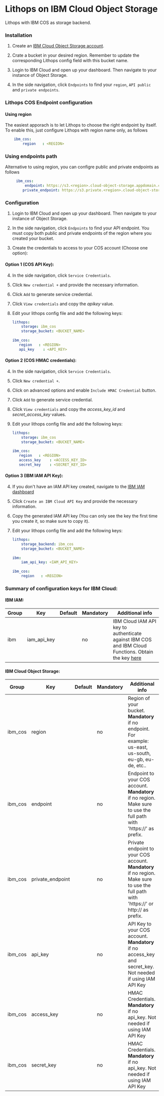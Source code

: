# Lithops on IBM Cloud Object Storage


Lithops with IBM COS as storage backend.


### Installation

1. Create an [IBM Cloud Object Storage account](https://www.ibm.com/cloud/object-storage).

2. Crate a bucket in your desired region. Remember to update the corresponding Lithops config field with this bucket name.

3. Login to IBM Cloud and open up your dashboard. Then navigate to your instance of Object Storage.

4. In the side navigation, click `Endpoints` to find your `region`, `API public` and `private endpoints`.

### Lithops COS Endpoint configuration
#### Using region
The easiest apporach is to let Lithops to choose the right endpoint by itself. To enable this, just configure Lithops with region name only, as follows

```yaml
    ibm_cos:
        region   : <REGION>
```
### Using endpoints path
Alternative to using region, you can configre public and private endpoints as follows

```yaml
	 ibm_cos:
	     endpoint: https://s3.<region>.cloud-object-storage.appdomain.cloud
        private_endpoint: https://s3.private.<region>.cloud-object-storage.appdomain.cloud 
```

### Configuration

1. Login to IBM Cloud and open up your dashboard. Then navigate to your instance of Object Storage.

2. In the side navigation, click `Endpoints` to find your API endpoint. You must copy both public and private endpoints of the region where you created your bucket.

3. Create the credentials to access to your COS account (Choose one option):
 
#### Option 1 (COS API Key):

4. In the side navigation, click `Service Credentials`.

5. Click `New credential +` and provide the necessary information.

6. Click `Add` to generate service credential.

7. Click `View credentials` and copy the *apikey* value.

8. Edit your lithops config file and add the following keys:

    ```yaml
    lithops:
        storage: ibm_cos
        storage_bucket: <BUCKET_NAME>
       
    ibm_cos:
       region   : <REGION>
       api_key    : <API_KEY>
    ```

#### Option 2 (COS HMAC credentials):

4. In the side navigation, click `Service Credentials`.

5. Click `New credential +`.

6. Click on advanced options and enable `Include HMAC Credential` button. 

7. Click `Add` to generate service credential.

8. Click `View credentials` and copy the *access_key_id* and *secret_access_key* values.

9. Edit your lithops config file and add the following keys:
    ```yaml
    lithops:
        storage: ibm_cos
        storage_bucket: <BUCKET_NAME>
       
    ibm_cos:
       region   : <REGION>  
       access_key    : <ACCESS_KEY_ID>
       secret_key    : <SECRET_KEY_ID>
    ```

#### Option 3 (IBM IAM API Key):

4. If you don't have an IAM API key created, navigate to the [IBM IAM dashboard](https://cloud.ibm.com/iam/apikeys)

5. Click `Create an IBM Cloud API Key` and provide the necessary information.

6. Copy the generated IAM API key (You can only see the key the first time you create it, so make sure to copy it).

7. Edit your lithops config file and add the following keys:
    ```yaml
    lithops:
        storage_backend: ibm_cos
        storage_bucket: <BUCKET_NAME>
        
    ibm:
        iam_api_key: <IAM_API_KEY>
       
    ibm_cos:
        region   : <REGION>
    ```

### Summary of configuration keys for IBM Cloud:

#### IBM IAM:

|Group|Key|Default|Mandatory|Additional info|
|---|---|---|---|---|
|ibm | iam_api_key | |no | IBM Cloud IAM API key to authenticate against IBM COS and IBM Cloud Functions. Obtain the key [here](https://cloud.ibm.com/iam/apikeys) |


#### IBM Cloud Object Storage:

|Group|Key|Default|Mandatory|Additional info|
|---|---|---|---|---|
|ibm_cos | region | |no | Region of your bucket. **Mandatory** if no endpoint. For example: us-east, us-south, eu-gb, eu-de, etc..|
|ibm_cos | endpoint | |no | Endpoint to your COS account. **Mandatory** if no region. Make sure to use the full path with 'https://' as prefix. |
|ibm_cos | private_endpoint | |no | Private endpoint to your COS account. **Mandatory** if no region. Make sure to use the full path with 'https://' or http:// as prefix. |
|ibm_cos | api_key | |no | API Key to your COS account. **Mandatory** if no access_key and secret_key. Not needed if using IAM API Key|
|ibm_cos | access_key | |no | HMAC Credentials. **Mandatory** if no api_key. Not needed if using IAM API Key|
|ibm_cos | secret_key | |no | HMAC Credentials. **Mandatory** if no api_key. Not needed if using IAM API Key|

